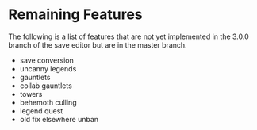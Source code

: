 # Remaining Features

The following is a list of features that are not yet implemented in the 3.0.0
branch of the save editor but are in the master branch.

- save conversion
- uncanny legends
- gauntlets
- collab gauntlets
- towers
- behemoth culling
- legend quest
- old fix elsewhere unban

